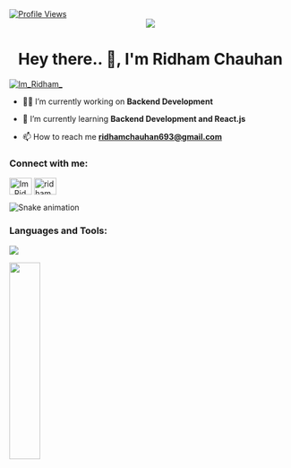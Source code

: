 <a href="https://visitcount.itsvg.in">
   <img src="https://visitcount.itsvg.in/api?id=Ridham&label=Profile%20Views&color=1&icon=0&pretty=true" alt="Profile Views">
</a>

<div align="center">
    <img src="https://media.giphy.com/media/qgQUggAC3Pfv687qPC/giphy.gif" >
</div>
<h1 align="center">Hey there.. 👋, I'm Ridham Chauhan</h1>

<p align="left"> <a href="https://twitter.com/Im_Ridham_" target="blank"><img src="https://img.shields.io/twitter/follow/Im_Ridham_?logo=twitter&style=for-the-badge" alt="Im_Ridham_" /></a> </p>

- 👨‍💻 I’m currently working on **Backend Development**

- 🌱 I’m currently learning **Backend Development and React.js**

- 📫 How to reach me **ridhamchauhan693@gmail.com**

<h3 align="left">Connect with me:</h3>
<p align="left">

<a href="https://twitter.com/Im_Ridham_" target="blank"><img align="center" src="https://raw.githubusercontent.com/rahuldkjain/github-profile-readme-generator/master/src/images/icons/Social/twitter.svg" alt="Im_Ridham_" height="30" width="40" /></a>
<a href="https://www.linkedin.com/in/ridham-chauhan/" target="blank"><img align="center" src="https://raw.githubusercontent.com/rahuldkjain/github-profile-readme-generator/master/src/images/icons/Social/linked-in-alt.svg" alt="ridham" height="30" width="40" /></a>
</p>

<img src="https://raw.githubusercontent.com/rythm01/rythm01/output/snake.svg" alt="Snake animation" />

<h3 align="left">Languages and Tools:</h3>
<p>
  <a href="https://skillicons.dev">
    <img src="https://skillicons.dev/icons?i=react,java,git,c,cpp,figma,materialui,mongodb,mysql,tailwind,vite,redux,postman,eclipse,androidstudio,angular,linux,idea,github,jquery,nodejs,express,bash,stackoverflow,vscode,php,html,css,js,bootstrap&perline=11" />
  </a>
</p>

<img align="left" width="33%" height="30%" src="https://github-readme-stats.vercel.app/api?username=rythm01&show_icons=true&theme=tokyonight">
